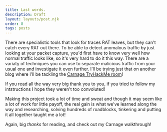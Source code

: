 ```yaml
---
title: Last words.
description: Draft
layout: layouts/post.njk
order: 8
tags: posts
---
```


There are specialistic tools that look for traces RAT leaves, but they can't catch every RAT out there. To be able to detect anomalous traffic by just looking at your packet capture, you'd first have to know very well how normal traffic looks like, so it's very hard to do it this way. There are a variaty of techniques you can use to separate malicious traffic from your usual one and investigate it even further.
I'll be trying just that on another blog where I'll be tackling the [Carnage TryHackMe room](https://tryhackme.com/room/c2carnage)!

If you read all the way very big thank you to you, if you tried to follow my intstructions I hope they weren't too convoluted!

Making this project took a lot of time and sweat and though it may seem like a lot of work for little payoff, the real gain is what we've learned along the way and researching, solving hundreds of roadblocks, tinkering and putting it all together taught me a lot!

Again, big *thanks* for reading, and check out my Carnage walkthrough!